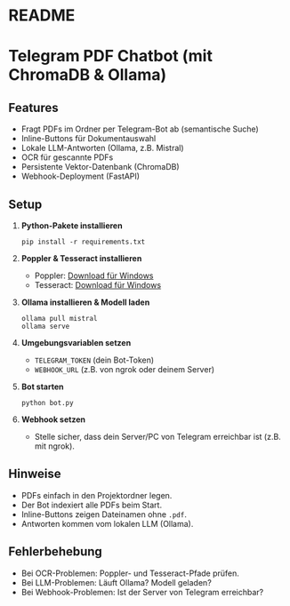 # README
# Telegram PDF Chatbot (mit ChromaDB & Ollama)

## Features
- Fragt PDFs im Ordner per Telegram-Bot ab (semantische Suche)
- Inline-Buttons für Dokumentauswahl
- Lokale LLM-Antworten (Ollama, z.B. Mistral)
- OCR für gescannte PDFs
- Persistente Vektor-Datenbank (ChromaDB)
- Webhook-Deployment (FastAPI)

## Setup

1. **Python-Pakete installieren**
   ```
   pip install -r requirements.txt
   ```

2. **Poppler & Tesseract installieren**
   - Poppler: [Download für Windows](http://blog.alivate.com.au/poppler-windows/)
   - Tesseract: [Download für Windows](https://github.com/tesseract-ocr/tesseract)

3. **Ollama installieren & Modell laden**
   ```
   ollama pull mistral
   ollama serve
   ```

4. **Umgebungsvariablen setzen**
   - `TELEGRAM_TOKEN` (dein Bot-Token)
   - `WEBHOOK_URL` (z.B. von ngrok oder deinem Server)

5. **Bot starten**
   ```
   python bot.py
   ```

6. **Webhook setzen**
   - Stelle sicher, dass dein Server/PC von Telegram erreichbar ist (z.B. mit ngrok).

## Hinweise
- PDFs einfach in den Projektordner legen.
- Der Bot indexiert alle PDFs beim Start.
- Inline-Buttons zeigen Dateinamen ohne `.pdf`.
- Antworten kommen vom lokalen LLM (Ollama).

## Fehlerbehebung
- Bei OCR-Problemen: Poppler- und Tesseract-Pfade prüfen.
- Bei LLM-Problemen: Läuft Ollama? Modell geladen?
- Bei Webhook-Problemen: Ist der Server von Telegram erreichbar?
